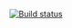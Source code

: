 [![Build status](https://ci.appveyor.com/api/projects/status/dwx2m2ouccg9xuvg?svg=true)](https://ci.appveyor.com/project/FukaeriUno/project23)